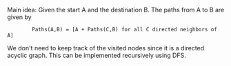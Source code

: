 Main idea:
Given the start A and the destination B. The paths from A to B are given by

            Paths(A,B) = [A + Paths(C,B) for all C directed neighbors of A]

We don't need to keep track of the visited nodes since it is a directed acyclic graph.
This can be implemented recursively using DFS.

